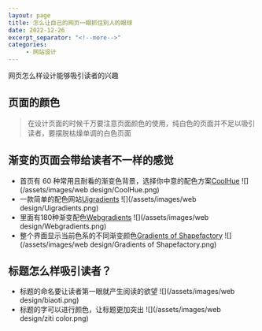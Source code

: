 ```yaml
---
layout: page
title: 怎么让自己的网页一眼抓住别人的眼球
date: 2022-12-26
excerpt_separator: "<!--more-->"
categories:
     - 网站设计
---
```


网页怎么样设计能够吸引读者的兴趣

<!--more-->

## 页面的颜色
> 在设计页面的时候千万要注意页面颜色的使用，纯白色的页面并不足以吸引读者，要摆脱枯燥单调的白色页面

## 渐变的页面会带给读者不一样的感觉
* 首页有 60 种常用且耐看的渐变色背景，选择你中意的配色方案[<font>CoolHue</font>]( https://webkul.github.io/coolhue/)
![](/assets/images/web design/CoolHue.png)
* 一款简单的配色网站[<font>Uigradients</font>]( https://uigradients.com/#BrokenHearts)
![](/assets/images/web design/Uigradients.png)
* 里面有180种渐变配色[<font>Webgradients</font>]( https://webgradients.com/)
![](/assets/images/web design/Webgradients.png) 
* 整个界面显示当前色系的不同渐变颜色[<font>Gradients of Shapefactory</font>]( https://gradient.shapefactory.co/)
![](/assets/images/web design/Gradients of Shapefactory.png)

## 标题怎么样吸引读者？
* 标题的命名要让读者第一眼就产生阅读的欲望
![](/assets/images/web design/biaoti.png)
* 标题的字可以进行颜色，让标题更加突出
![](/assets/images/web design/ziti color.png)
